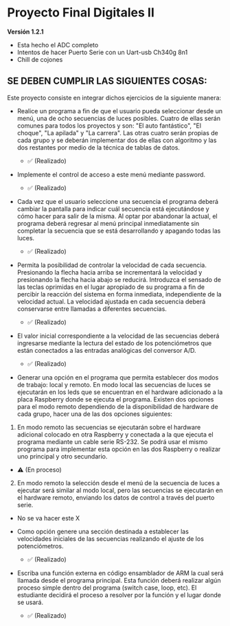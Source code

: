 # Proyecto Final Digitales II

**Versión 1.2.1**

- Esta hecho el ADC completo 
- Intentos de hacer Puerto Serie con un Uart-usb Ch340g 8n1
- Chill de cojones

## SE DEBEN CUMPLIR LAS SIGUIENTES COSAS:

Este proyecto consiste en integrar dichos ejercicios de la siguiente manera:

- Realice un programa a fin de que el usuario pueda seleccionar desde un menú, una de ocho secuencias de luces posibles. Cuatro de ellas serán comunes para todos los proyectos y son: "El auto fantástico", "El choque", "La apilada" y "La carrera". Las otras cuatro serán propias de cada grupo y se deberán implementar dos de ellas con algoritmo y las dos restantes por medio de la técnica de tablas de datos. 
  - ✅ (Realizado) 

- Implemente el control de acceso a este menú mediante password. 
  - ✅ (Realizado) 

- Cada vez que el usuario seleccione una secuencia el programa deberá cambiar la pantalla para indicar cuál secuencia está ejecutándose y cómo hacer para salir de la misma. Al optar por abandonar la actual, el programa deberá regresar al menú principal inmediatamente sin completar la secuencia que se está desarrollando y apagando todas las luces. 
  - ✅ (Realizado) 

- Permita la posibilidad de controlar la velocidad de cada secuencia. Presionando la flecha hacia arriba se incrementará la velocidad y presionando la flecha hacia abajo se reducirá. Introduzca el sensado de las teclas oprimidas en el lugar apropiado de su programa a fin de percibir la reacción del sistema en forma inmediata, independiente de la velocidad actual. La velocidad ajustada en cada secuencia deberá conservarse entre llamadas a diferentes secuencias. 
  - ✅ (Realizado) 

- El valor inicial correspondiente a la velocidad de las secuencias deberá ingresarse mediante la lectura del estado de los potenciómetros que están conectados a las entradas analógicas del conversor A/D. 
  - ✅ (Realizado) 

- Generar una opción en el programa que permita establecer dos modos de trabajo: local y remoto. En modo local las secuencias de luces se ejecutarán en los leds que se encuentran en el hardware adicionado a la placa Raspberry donde se ejecuta el programa. Existen dos opciones para el modo remoto dependiendo de la disponibilidad de hardware de cada grupo, hacer una de las dos opciones siguientes:
  

1. En modo remoto las secuencias se ejecutarán sobre el hardware adicional colocado en otra Raspberry y conectada a la que ejecuta el programa mediante un cable serie RS-232. Se podrá usar el mismo programa para implementar esta opción en las dos Raspberry o realizar uno principal y otro secundario. 
  - ⚠️ (En proceso) 

2. En modo remoto la selección desde el menú de la secuencia de luces a ejecutar será similar al modo local, pero las secuencias se ejecutarán en el hardware remoto, enviando los datos de control a través del puerto serie.
  - No se va hacer este X

- Como opción genere una sección destinada a establecer las velocidades iniciales de las secuencias realizando el ajuste de los potenciómetros.
  - ✅ (Realizado) 

- Escriba una función externa en código ensamblador de ARM la cual será llamada desde el programa principal. Esta función deberá realizar algún proceso simple dentro del programa (switch case, loop, etc). El estudiante decidirá el proceso a resolver por la función y el lugar donde se usará.
  - ✅ (Realizado) 

